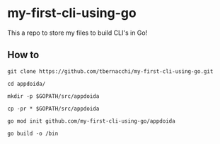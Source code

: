 # my-first-cli-using-go
This a repo to store my files to build CLI's in Go!

## How to 
``` 
git clone https://github.com/tbernacchi/my-first-cli-using-go.git
```

```
cd appdoida/
```

```
mkdir -p $GOPATH/src/appdoida
```

```
cp -pr * $GOPATH/src/appdoida
```

```
go mod init github.com/my-first-cli-using-go/appdoida
```

```
go build -o /bin
```
